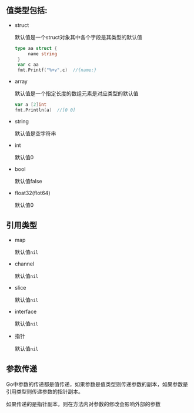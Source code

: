 ## 值类型包括:

* struct   
   
   默认值是一个struct对象其中各个字段是其类型的默认值
   ```go
   type aa struct {
		name string
	}
	var c aa
	fmt.Printf("%+v",c)  //{name:}
   ```

* array
   
   默认值是一个指定长度的数组元素是对应类型的默认值
   ```go
   var a [2]int
   fmt.Println(a)  //[0 0]
   ```

* string

   默认值是空字符串

* int
   
   默认值0

* bool

   默认值false

* float32(flot64)

   默认值0

## 引用类型

* map

   默认值`nil`

* channel

   默认值`nil`

* slice

   默认值`nil`

* interface

   默认值`nil`

* 指针

   默认值`nil`


## 参数传递

Go中参数的传递都是值传递，如果参数是值类型则传递参数的副本，如果参数是引用类型则传递参数的指针副本。

如果传递的是指针副本，则在方法内对参数的修改会影响外部的参数






